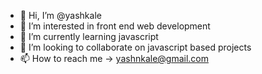 - 👋 Hi, I’m @yashkale
- 👀 I’m interested in front end web development
- 🌱 I’m currently learning javascript
- 💞️ I’m looking to collaborate on javascript based projects
- 📫 How to reach me -> yashnkale@gmail.com

<!---
yashnkale/yashnkale is a ✨ special ✨ repository because its `README.md` (this file) appears on your GitHub profile.
You can click the Preview link to take a look at your changes.
--->
